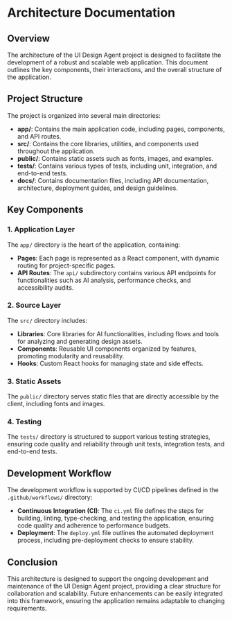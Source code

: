 # Architecture Documentation

## Overview

The architecture of the UI Design Agent project is designed to facilitate the development of a robust and scalable web application. This document outlines the key components, their interactions, and the overall structure of the application.

## Project Structure

The project is organized into several main directories:

- **app/**: Contains the main application code, including pages, components, and API routes.
- **src/**: Contains the core libraries, utilities, and components used throughout the application.
- **public/**: Contains static assets such as fonts, images, and examples.
- **tests/**: Contains various types of tests, including unit, integration, and end-to-end tests.
- **docs/**: Contains documentation files, including API documentation, architecture, deployment guides, and design guidelines.

## Key Components

### 1. Application Layer

The `app/` directory is the heart of the application, containing:

- **Pages**: Each page is represented as a React component, with dynamic routing for project-specific pages.
- **API Routes**: The `api/` subdirectory contains various API endpoints for functionalities such as AI analysis, performance checks, and accessibility audits.

### 2. Source Layer

The `src/` directory includes:

- **Libraries**: Core libraries for AI functionalities, including flows and tools for analyzing and generating design assets.
- **Components**: Reusable UI components organized by features, promoting modularity and reusability.
- **Hooks**: Custom React hooks for managing state and side effects.

### 3. Static Assets

The `public/` directory serves static files that are directly accessible by the client, including fonts and images.

### 4. Testing

The `tests/` directory is structured to support various testing strategies, ensuring code quality and reliability through unit tests, integration tests, and end-to-end tests.

## Development Workflow

The development workflow is supported by CI/CD pipelines defined in the `.github/workflows/` directory:

- **Continuous Integration (CI)**: The `ci.yml` file defines the steps for building, linting, type-checking, and testing the application, ensuring code quality and adherence to performance budgets.
- **Deployment**: The `deploy.yml` file outlines the automated deployment process, including pre-deployment checks to ensure stability.

## Conclusion

This architecture is designed to support the ongoing development and maintenance of the UI Design Agent project, providing a clear structure for collaboration and scalability. Future enhancements can be easily integrated into this framework, ensuring the application remains adaptable to changing requirements.